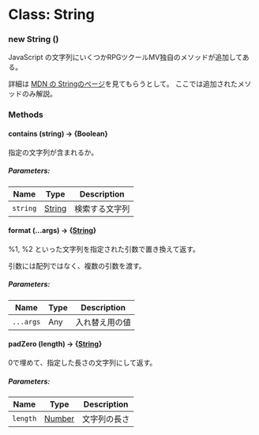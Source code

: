 # Class: String

### new String ()
JavaScript の文字列にいくつかRPGツクールMV独自のメソッドが追加してある。

詳細は [MDN の Stringのページ](https://developer.mozilla.org/ja/docs/Web/JavaScript/Reference/Global_Objects/String)を見てもらうとして。
ここでは追加されたメソッドのみ解説。


### Methods

#### contains (string) → {Boolean}
指定の文字列が含まれるか。

##### Parameters:

| Name | Type | Description |
| --- | --- | --- |
| `string` | [String](String.md) | 検索する文字列 |


#### format (...args) → {[String](String.md)}

%1, %2 といった文字列を指定された引数で置き換えて返す。

引数には配列ではなく、複数の引数を渡す。

##### Parameters:

| Name | Type | Description |
| --- | --- | --- |
| `...args` | Any | 入れ替え用の値 |


#### padZero (length) → {[String](String.md)}
0で埋めて、指定した長さの文字列にして返す。

##### Parameters:

| Name | Type | Description |
| --- | --- | --- |
| `length` | [Number](Number.md) | 文字列の長さ |

